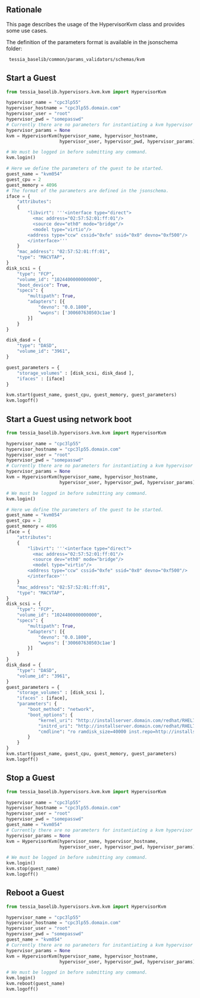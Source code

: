 <!--
Copyright 2016, 2017 IBM Corp.

Licensed under the Apache License, Version 2.0 (the "License");
you may not use this file except in compliance with the License.
You may obtain a copy of the License at

   http://www.apache.org/licenses/LICENSE-2.0

Unless required by applicable law or agreed to in writing, software
distributed under the License is distributed on an "AS IS" BASIS,
WITHOUT WARRANTIES OR CONDITIONS OF ANY KIND, either express or implied.
See the License for the specific language governing permissions and
limitations under the License.
-->
## Rationale

This page describes the usage of the HypervisorKvm class and provides some use cases.

The definition of the parameters format is available in the jsonschema folder:

```bash
 tessia_baselib/common/params_validators/schemas/kvm
```

## Start a Guest

```python
from tessia_baselib.hypervisors.kvm.kvm import HypervisorKvm

hypervisor_name = "cpc3lp55"
hypervisor_hostname = "cpc3lp55.domain.com"
hypervisor_user = "root"
hypervisor_pwd = "somepasswd"
# Currently there are no parameters for instantiating a kvm hypervisor
hypervisor_params = None
kvm = HypervisorKvm(hypervisor_name, hypervisor_hostname,
                    hypervisor_user, hypervisor_pwd, hypervisor_params)

# We must be logged in before submitting any command.
kvm.login()

# Here we define the parameters of the guest to be started.
guest_name = "kvm054"
guest_cpu = 2
guest_memory = 4096
# The format of the parameters are defined in the jsonschema.
iface = {
    "attributes":
    {
        "libvirt": '''<interface type="direct">
          <mac address="02:57:52:01:ff:01"/>
          <source dev="eth0" mode="bridge"/>
          <model type="virtio"/>
        <address type="ccw" cssid="0xfe" ssid="0x0" devno="0xf500"/>
        </interface>'''
    }
    "mac_address": "02:57:52:01:ff:01",
    "type": "MACVTAP",
}
disk_scsi = {
    "type": "FCP",
    "volume_id": "1024400000000000",
    "boot_device": True,
    "specs": {
        "multipath": True,
        "adapters": [{
            "devno": "0.0.1800",
            "wwpns": ['300607630503c1ae']
        }]
    }
}

disk_dasd = {
    "type": "DASD",
    "volume_id": "3961",
}

guest_parameters = {
    "storage_volumes" : [disk_scsi, disk_dasd ],
    "ifaces" : [iface]
}

kvm.start(guest_name, guest_cpu, guest_memory, guest_parameters)
kvm.logoff()
```

## Start a Guest using network boot

```python
from tessia_baselib.hypervisors.kvm.kvm import HypervisorKvm

hypervisor_name = "cpc3lp55"
hypervisor_hostname = "cpc3lp55.domain.com"
hypervisor_user = "root"
hypervisor_pwd = "somepasswd"
# Currently there are no parameters for instantiating a kvm hypervisor
hypervisor_params = None
kvm = HypervisorKvm(hypervisor_name, hypervisor_hostname,
                    hypervisor_user, hypervisor_pwd, hypervisor_params)

# We must be logged in before submitting any command.
kvm.login()

# Here we define the parameters of the guest to be started.
guest_name = "kvm054"
guest_cpu = 2
guest_memory = 4096
iface = {
    "attributes":
    {
        "libvirt": '''<interface type="direct">
          <mac address="02:57:52:01:ff:01"/>
          <source dev="eth0" mode="bridge"/>
          <model type="virtio"/>
        <address type="ccw" cssid="0xfe" ssid="0x0" devno="0xf500"/>
        </interface>'''
    }
    "mac_address": "02:57:52:01:ff:01",
    "type": "MACVTAP",
}
disk_scsi = {
    "type": "FCP",
    "volume_id": "1024400000000000",
    "specs": {
        "multipath": True,
        "adapters": [{
            "devno": "0.0.1800",
            "wwpns": ['300607630503c1ae']
        }]
    }
}
disk_dasd = {
    "type": "DASD",
    "volume_id": "3961",
}
guest_parameters = {
    "storage_volumes" : [disk_scsi ],
    "ifaces" : [iface],
    "parameters": {
        "boot_method": "network",
        "boot_options": {
            "kernel_uri": "http://installserver.domain.com/redhat/RHEL7.2/DVD/images/kernel.img",
            "initrd_uri": "http://installserver.domain.com/redhat/RHEL7.2/DVD/images/initrd.img",
            "cmdline": "ro ramdisk_size=40000 inst.repo=http://installserver.domain.com/redhat/RHEL7.2/DVD/ ip=192.168.5.54::192.168.5.1:22:kvm054.domain.com:eth0:none nameserver=192.168.15.241 inst.sshd inst.vnc inst.vncpassword=123456 inst.ks=http://install_server/anaconda-ks.cfg"
        }
    }
}
kvm.start(guest_name, guest_cpu, guest_memory, guest_parameters)
kvm.logoff()
```

## Stop a Guest
```python
from tessia_baselib.hypervisors.kvm.kvm import HypervisorKvm

hypervisor_name = "cpc3lp55"
hypervisor_hostname = "cpc3lp55.domain.com"
hypervisor_user = "root"
hypervisor_pwd = "somepasswd"
guest_name = "kvm054"
# Currently there are no parameters for instantiating a kvm hypervisor
hypervisor_params = None
kvm = HypervisorKvm(hypervisor_name, hypervisor_hostname,
                    hypervisor_user, hypervisor_pwd, hypervisor_params)

# We must be logged in before submitting any command.
kvm.login()
kvm.stop(guest_name)
kvm.logoff()
```

## Reboot a Guest
```python
from tessia_baselib.hypervisors.kvm.kvm import HypervisorKvm

hypervisor_name = "cpc3lp55"
hypervisor_hostname = "cpc3lp55.domain.com"
hypervisor_user = "root"
hypervisor_pwd = "somepasswd"
guest_name = "kvm054"
# Currently there are no parameters for instantiating a kvm hypervisor
hypervisor_params = None
kvm = HypervisorKvm(hypervisor_name, hypervisor_hostname,
                    hypervisor_user, hypervisor_pwd, hypervisor_params)

# We must be logged in before submitting any command.
kvm.login()
kvm.reboot(guest_name)
kvm.logoff()
```
